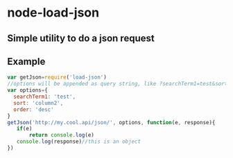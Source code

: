 node-load-json
==============

Simple utility to do a json request
--

## Example

```js
var getJson=require('load-json')
//options will be appended as query string, like ?searchTerm1=test&sort=column2&order=desc
var options={
  searchTerm1: 'test',
  sort: 'column2',
  order: 'desc'
}
getJson('http://my.cool.api/json/', options, function(e, response){
   if(e)
       return console.log(e)
   console.log(response)//this is an object
})

```
